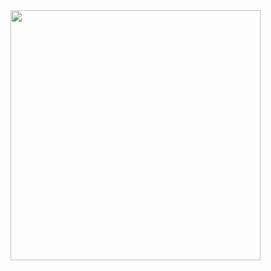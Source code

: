 
<a href="https://github.com/anuraghazra/convoychat">
  <img align="center" width="400" src="https://github-readme-stats.vercel.app/api/top-langs/?username=GalenBlabla&layout=compact" />
</a>
</br>




